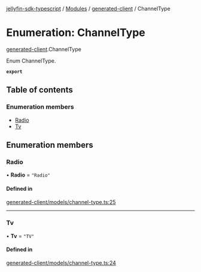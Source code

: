 [jellyfin-sdk-typescript](../README.md) / [Modules](../modules.md) / [generated-client](../modules/generated_client.md) / ChannelType

# Enumeration: ChannelType

[generated-client](../modules/generated_client.md).ChannelType

Enum ChannelType.

**`export`**

## Table of contents

### Enumeration members

- [Radio](generated_client.ChannelType.md#radio)
- [Tv](generated_client.ChannelType.md#tv)

## Enumeration members

### Radio

• **Radio** = `"Radio"`

#### Defined in

[generated-client/models/channel-type.ts:25](https://github.com/thornbill/jellyfin-sdk-typescript/blob/b0f5501/src/generated-client/models/channel-type.ts#L25)

___

### Tv

• **Tv** = `"TV"`

#### Defined in

[generated-client/models/channel-type.ts:24](https://github.com/thornbill/jellyfin-sdk-typescript/blob/b0f5501/src/generated-client/models/channel-type.ts#L24)
